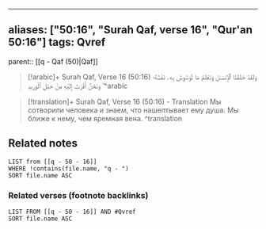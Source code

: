 
---
aliases: ["50:16", "Surah Qaf, verse 16", "Qur'an 50:16"]
tags: Qvref
---

parent:: [[q - Qaf (50)|Qaf]]

> [!arabic]+ Surah Qaf, Verse 16 (50:16)
> <span class="quran-arabic">وَلَقَدْ خَلَقْنَا ٱلْإِنسَـٰنَ وَنَعْلَمُ مَا تُوَسْوِسُ بِهِۦ نَفْسُهُۥ ۖ وَنَحْنُ أَقْرَبُ إِلَيْهِ مِنْ حَبْلِ ٱلْوَرِيدِ</span>
^arabic

> [!translation]+ Surah Qaf, Verse 16 (50:16) - Translation
> Мы сотворили человека и знаем, что нашептывает ему душа. Мы ближе к нему, чем яремная вена.
^translation



## Related notes
```dataview
LIST from [[q - 50 - 16]]
WHERE !contains(file.name, "q - ")
SORT file.name ASC
```

### Related verses (footnote backlinks)
```dataview
LIST FROM [[q - 50 - 16]] AND #Qvref
SORT file.name ASC
```

